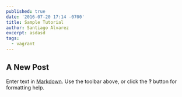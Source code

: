 ```yaml
---
published: true
date: '2016-07-20 17:14 -0700'
title: Sample Tutorial
author: Santiago Alvarez
excerpt: asdasd
tags:
  - vagrant
---
```

## A New Post

Enter text in [Markdown](http://daringfireball.net/projects/markdown/). Use the toolbar above, or click the **?** button for formatting help.
